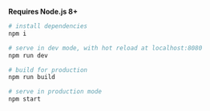**Requires Node.js 8+**

``` bash
# install dependencies
npm i

# serve in dev mode, with hot reload at localhost:8080
npm run dev

# build for production
npm run build

# serve in production mode
npm start
```
